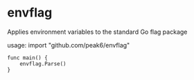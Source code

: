 # envflag
Applies environment variables to the standard Go flag package


usage:
	import "github.com/peak6/envflag"

	func main() {
		envflag.Parse()
	}


